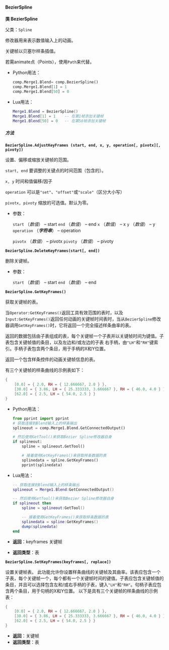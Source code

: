#### BezierSpline

<b>类 BezierSpline</b>

父类：`Spline`

修改器用来表示数值输入上的动画。

关键帧以贝塞尔样条插值。

若需animate点（Points），使用`Path`来代替。

- Python用法：

  ```python
  comp.Merge1.Blend= comp.BezierSpline()
  comp.Merge1.Blend[1] = 1
  comp.Merge1.Blend[50] = 0
  ```

- Lua用法：

  ```lua
  Merge1.Blend = BezierSpline()
  Merge1.Blend[1] = 1    -- 在第1帧添加关键帧
  Merge1.Blend[50] = 0   -- 在第50帧添加关键帧
  ```

##### 方法

<b>`BezierSpline.AdjustKeyFrames (start, end, x, y, operation[, pivotx][, pivoty])`</b>

设置、偏移或缩放关键帧的范围。

`start, end` 要调整的关键点的时间范围（包含的）。

`x, y` 时间和值偏移/因子

`operation` 可以是`"set"`、`"offset"`或`"scale"`（区分大小写）

`pivotx, pivoty` 缩放的可选值。默认为零。

- 参数：

  `start` （*数值*） – start
  `end` （*数值*） – end
  `x` （*数值*） – x
  `y` （*数值*） – y
  `operation` （***字符串***） – operation
  
  `pivotx` （*数值*） – pivotx
  `pivoty` （*数值*） – pivoty

<b>`BezierSpline.DeleteKeyFrames(start[, end])`</b>

删除关键帧。

- 参数：

  `start` （*数值*） – start
  `end` （*数值*） – end

<b>`BezierSpline.GetKeyFrames()`</b>

获取关键帧的表。

当`Operator:GetKeyFrames()`返回工具有效范围的表时，以及`Input:GetKeyFrames()`返回任何动画的关键帧时间表时，当从`BezierSpline`修改器调用`GetKeyFrames()`时，它将返回一个完全描述样条曲率的表。

返回的数据包括由子表组成的表，每个关键帧一个子表并以关键帧时间为键值。子表包含关键帧值的条目，以及左边和/或左边的子表 右手柄，由`"LH"`和`"RH"`键索引。手柄子表包含两个条目，用于手柄的X和Y位置。

返回一个包含样条控件的动画关键帧信息的表。

有三个关键帧的样条曲线的示例表如下：

```lua
{
    [0.0] = { 2.0, RH = { 12.666667, 2.0 } },
    [38.0] = { 3.86, LH = { 25.333333, 3.666667 }, RH = { 46.0, 4.0 } },
    [62.0] = { 2.5, LH = { 54.0, 2.5 } }
}
```

- Python用法：

  ```python
  from pprint import pprint
  # 获取连接到Blend输入上的样条输出
  splineout = comp.Merge1.Blend.GetConnectedOutput()
  
  # 然后使用GetTool()来获取Bezier Spline修改器自身
  if splineout:
      spline = splineout.GetTool()
  
      # 接着使用GetKeyFrames()来获取样条数据的表
      splinedata = spline.GetKeyFrames()
      pprint(splinedata)
  ```

- Lua用法：

  ```lua
  -- 获取连接到Blend输入上的样条输出
  splineout = Merge1.Blend:GetConnectedOutput()
  
  -- 然后使用GetTool()来获取Bezier Spline修改器自身
  if splineout then
      spline = splineout:GetTool()
  
      -- 接着使用GetKeyFrames()来获取样条数据的表
      splinedata = spline:GetKeyFrames()
      dump(splinedata)
  end
  ```

- <b>返回</b>：keyframes 关键帧
- <b>返回类型</b>：表

<b>`BezierSpline.SetKeyFrames(keyframes[, replace])`</b>

设置关键帧表。
此功能允许你设置样条曲线的关键帧及其曲率。该表应包含一个子表，每个关键帧一个，每个都有一个关键帧时间的键值。子表应包含关键帧值的条目，并且可以选择包含左和/或右手柄的子表，键入`"LH"`和`"RH"`。句柄子表应包含两个条目，用于句柄的X和Y位置。
以下是具有三个关键帧的样条曲线的示例表：

```lua
{
    [0.0] = { 2.0, RH = { 12.666667, 2.0 } },
    [38.0] = { 3.86, LH = { 25.333333, 3.666667 }, RH = { 46.0, 4.0 } },
    [62.0] = { 2.5, LH = { 54.0, 2.5 } }
}
```

- <b>返回</b>：关键帧
- <b>返回类型</b>：表